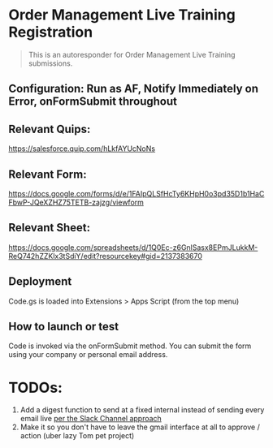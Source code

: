 # Order Management Live Training Registration

> This is an autoresponder for Order Management Live Training submissions.

## Configuration: Run as AF, Notify Immediately on Error, onFormSubmit throughout

## Relevant Quips:
https://salesforce.quip.com/hLkfAYUcNoNs

## Relevant Form:
https://docs.google.com/forms/d/e/1FAIpQLSfHcTy6KHpH0o3pd35D1b1HaCFbwP-JQeXZHZ75TETB-zajzg/viewform

## Relevant Sheet:
https://docs.google.com/spreadsheets/d/1Q0Ec-z6GnlSasx8EPmJLukkM-ReQ742hZZKlx3tSdiY/edit?resourcekey#gid=2137383670

## Deployment

Code.gs is loaded into Extensions > Apps Script (from the top menu)

## How to launch or test

Code is invoked via the onFormSubmit method. You can submit the form using your company or personal email address.

# TODOs:

1. Add a digest function to send at a fixed internal instead of sending every email live [per the Slack Channel approach](https://github.com/tzarrsf/commerce-slack-channel-request-form)
2. Make it so you don't have to leave the gmail interface at all to approve / action (uber lazy Tom pet project)
